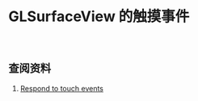 # GLSurfaceView 的触摸事件
　　


## 查阅资料
1. [Respond to touch events](https://developer.android.google.cn/training/graphics/opengl/touch.html)

